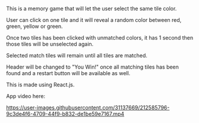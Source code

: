 This is a memory game that will let the user select the same tile color. 

User can click on one tile and it will reveal a random color between red, green, yellow or green. 

Once two tiles has been clicked with unmatched colors, it has 1 second then those tiles will be unselected again. 

Selected match tiles will remain until all tiles are matched. 

Header will be changed to "You Win!" once all matching tiles has been found and a restart button will be available as well.

This is made using React.js.

App video here:

https://user-images.githubusercontent.com/31137669/212585796-9c3de4f6-4709-44f9-b832-de1be59e7167.mp4
